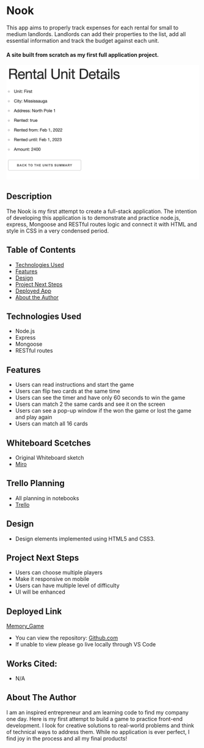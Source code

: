 # Nook

This app aims to properly track expenses for each rental for small to medium landlords. Landlords can add their properties to the list, add all essential information and track the budget against each unit.

#### A site built from scratch as my first full application project.
<img src="./img/nook.png" alt="App Screen"/>

## Description
The Nook is my first attempt to create a full-stack application. The intention of developing this application is to demonstrate and practice node.js, express, Mongoose and RESTful routes logic and connect it with HTML and style in CSS in a very condensed period. 

## Table of Contents
* [Technologies Used](#technologiesused)
* [Features](#features)
* [Design](#design)
* [Project Next Steps](#nextsteps)
* [Deployed App](#deployment)
* [About the Author](#author)

## <a name="technologiesused"></a>Technologies Used
* Node.js
* Express
* Mongoose
* RESTful routes

## Features
* Users can read instructions and start the game
* Users can flip two cards at the same time
* Users can see the timer and have only 60 seconds to win the game
* Users can match 2 the same cards and see it on the screen 
* Users can see a pop-up window if the won the game or lost the game and play again 
* Users can match all 16 cards
  
## Whiteboard Scetches
* Original Whiteboard sketch
* [Miro](https://miro.com/app/board/uXjVNdX8i8M=/)

## Trello Planning
* All planning in notebooks
* [Trello](https://trello.com/b/MkTwlDZ3/project-1)

## <a name="design"></a>Design
* Design elements implemented using HTML5 and CSS3. 


## <a name="nextsteps"></a>Project Next Steps
* Users can choose multiple players
* Make it responsive on mobile
* Users can have multiple level of difficulty
* UI will be enhanced

## <a name="deployment"></a>Deployed Link
[Memory_Game](https://arlosa999.github.io/Memory-Game/)

* You can view the repository:
[Github.com](https://github.com/Arlosa999/Memory-Game)
* If unable to view please go live locally through VS Code
    
## Works Cited:
* N/A


## <a name="author"></a>About The Author
I am an inspired entrepreneur and am learning code to find my company one day. Here is my first attempt to build a game to practice front-end development. I look for creative solutions to real-world problems and think of technical ways to address them. While no application is ever perfect, I find joy in the process and all my final products!
